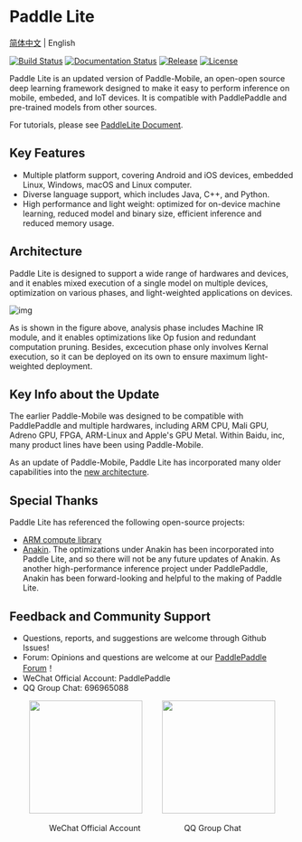 # Paddle Lite

[简体中文](README.md) | English

[![Build Status](https://travis-ci.org/PaddlePaddle/Paddle-Lite.svg?branch=develop&longCache=true&style=flat-square)](https://travis-ci.org/PaddlePaddle/Paddle-Lite)  [![Documentation Status](https://img.shields.io/badge/中文文档-最新-brightgreen.svg)](https://www.paddlepaddle.org.cn/lite)  [![Release](https://img.shields.io/github/release/PaddlePaddle/Paddle-Lite.svg)](https://github.com/PaddlePaddle/Paddle-Lite/releases)  [![License](https://img.shields.io/badge/license-Apache%202-blue.svg)](LICENSE)


Paddle Lite is an updated version of Paddle-Mobile, an open-open source deep learning framework designed to make it easy to perform inference on mobile, embeded, and IoT devices. It is compatible with PaddlePaddle and pre-trained models from other sources.

For tutorials, please see [PaddleLite Document](https://www.paddlepaddle.org.cn/lite).

## Key Features

- Multiple platform support, covering Android and iOS devices, embedded Linux, Windows, macOS and Linux computer.
- Diverse language support, which includes Java, C++, and Python.
- High performance and light weight: optimized for on-device machine learning, reduced model and binary size, efficient inference and reduced memory usage.


## Architecture

Paddle Lite is designed to support a wide range of hardwares and devices, and it enables mixed execution of a single model on multiple devices, optimization on various phases, and light-weighted applications on devices.

![img](https://paddlelite-demo.bj.bcebos.com/devices/generic/paddle_lite_with_nnadapter.jpg)

As is shown in the figure above, analysis phase includes Machine IR module, and it enables optimizations like Op fusion and redundant computation pruning. Besides, excecution phase only involves Kernal execution, so it can be deployed on its own to ensure maximum light-weighted deployment.

## Key Info about the Update

The earlier Paddle-Mobile was designed to be compatible with PaddlePaddle and multiple hardwares, including ARM CPU, Mali GPU, Adreno GPU, FPGA, ARM-Linux and Apple's GPU Metal. Within Baidu, inc, many product lines have been using Paddle-Mobile.

As an update of Paddle-Mobile, Paddle Lite has incorporated many older capabilities into the [new architecture](https://github.com/PaddlePaddle/Paddle-Lite/tree/develop/lite).

## Special Thanks

Paddle Lite has referenced the following open-source projects:

- [ARM compute library](https://github.com/ARM-software/ComputeLibrary)
- [Anakin](https://github.com/PaddlePaddle/Anakin). The optimizations under Anakin has been incorporated into Paddle Lite, and so there will not be any future updates of Anakin. As another high-performance inference project under PaddlePaddle, Anakin has been forward-looking and helpful to the making of Paddle Lite.  



## Feedback and Community Support

- Questions, reports, and suggestions are welcome through Github Issues!
- Forum: Opinions and questions are welcome at our [PaddlePaddle Forum](https://ai.baidu.com/forum/topic/list/168)！
- WeChat Official Account: PaddlePaddle
- QQ Group Chat: 696965088
<p align="center"><img width="200" height="200"  src="https://user-images.githubusercontent.com/45189361/64117959-1969de80-cdc9-11e9-84f7-e1c2849a004c.jpeg"/>&#8194;&#8194;&#8194;&#8194;&#8194;<img width="200" height="200" margin="500" src="https://user-images.githubusercontent.com/45189361/64117844-cb54db00-cdc8-11e9-8c08-24bbe594608e.jpeg"/></p>
<p align="center">&#8194; WeChat Official Account&#8194;&#8194;&#8194;&#8194;&#8194;&#8194;&#8194;&#8194;&#8194;&#8194;&#8194;QQ Group Chat&#8194;&#8194;&#8194;&#8194;&#8194;</p>
